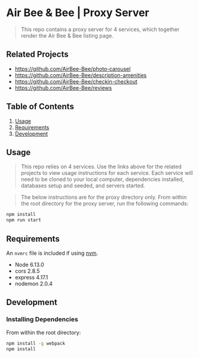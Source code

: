 # Air Bee & Bee | Proxy Server

> This repo contains a proxy server for 4 services, which together render the Air Bee & Bee listing page.

## Related Projects

  - https://github.com/AirBee-Bee/photo-carousel
  - https://github.com/AirBee-Bee/description-amenities
  - https://github.com/AirBee-Bee/checkin-checkout
  - https://github.com/AirBee-Bee/reviews

## Table of Contents

1. [Usage](#Usage)
1. [Requirements](#requirements)
1. [Development](#development)

## Usage

> This repo relies on 4 services. Use the links above for the related projects to view usage instructions for each service. Each service will need to be cloned to your local computer, dependencies installed, databases setup and seeded, and servers started.

> The below instructions are for the proxy directory only. From within the root directory for the proxy server, run the following commands:

```sh
npm install
npm run start
```

## Requirements

An `nvmrc` file is included if using [nvm](https://github.com/creationix/nvm).

- Node 6.13.0
- cors 2.8.5
- express 4.17.1
- nodemon 2.0.4

## Development

### Installing Dependencies

From within the root directory:

```sh
npm install -g webpack
npm install
```

